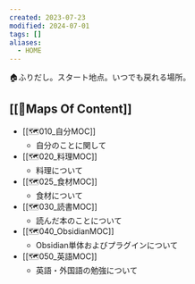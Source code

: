 ```yaml
---
created: 2023-07-23
modified: 2024-07-01
tags: []
aliases:
  - HOME
---
```

🏠ふりだし。スタート地点。いつでも戻れる場所。

## [[📝Maps Of Content]]
- [[🗺️010_自分MOC]]
	- 自分のことに関して
- [[🗺️020_料理MOC]]
	- 料理について
- [[🗺️025_食材MOC]] 
	- 食材について
- [[🗺️030_読書MOC]]
	- 読んだ本のことについて
- [[🗺️040_ObsidianMOC]]
	- Obsidian単体およびプラグインについて
- [[🗺️050_英語MOC]]
	- 英語・外国語の勉強について
